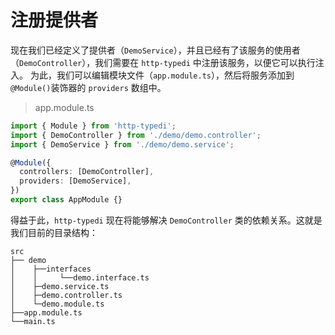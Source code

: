# 注册提供者

现在我们已经定义了提供者（`DemoService`），并且已经有了该服务的使用者（`DemoController`），我们需要在 `http-typedi` 中注册该服务，以便它可以执行注入。 为此，我们可以编辑模块文件（`app.module.ts`），然后将服务添加到`@Module()`装饰器的 `providers` 数组中。

> app.module.ts

```ts
import { Module } from 'http-typedi';
import { DemoController } from './demo/demo.controller';
import { DemoService } from './demo/demo.service';

@Module({
  controllers: [DemoController],
  providers: [DemoService],
})
export class AppModule {}
```

得益于此，`http-typedi` 现在将能够解决 `DemoController` 类的依赖关系。这就是我们目前的目录结构：


```
src
├── demo
│    ├──interfaces
│    │     └──demo.interface.ts
│    ├─demo.service.ts
│    ├─demo.controller.ts
│    └─demo.module.ts
├──app.module.ts
└──main.ts
```